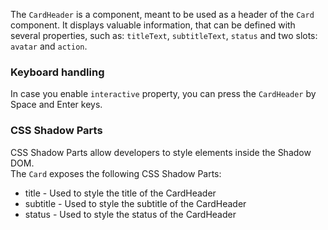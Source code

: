 The `CardHeader` is a component, meant to be used as a header of the `Card` component. It displays valuable information, that can be defined with several properties, such as: `titleText`, `subtitleText`, `status` and two slots: `avatar` and `action`.
### Keyboard handling

In case you enable `interactive` property, you can press the `CardHeader` by Space and Enter keys.

### CSS Shadow Parts

<ui5-link target="_blank" href="https://developer.mozilla.org/en-US/docs/Web/CSS/::part">CSS Shadow Parts</ui5-link> allow developers to style elements inside the Shadow DOM.  
The `Card` exposes the following CSS Shadow Parts:

*   title - Used to style the title of the CardHeader
*   subtitle - Used to style the subtitle of the CardHeader
*   status - Used to style the status of the CardHeader